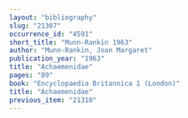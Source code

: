 ```yaml
---
layout: "bibliography"
slug: "21307"
occurrence_id: "4591"
short_title: "Munn-Rankin 1963"
author: "Munn-Rankin, Joan Margaret"
publication_year: "1963"
title: "Achaemenidae"
pages: "89"
book: "Encyclopaedia Britannica 1 (London)"
title: "Achaemenidae"
previous_item: "21310"
---
```

